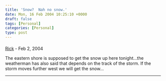 ```yaml
---
title: 'Snow?  Nah no snow.'
date: Mon, 16 Feb 2004 10:25:10 +0000
draft: false
tags: [Personal]
categories: [Personal]
type: post
---
```



#### 
[Rick]( "") - <time datetime="2004-02-17 07:29:33">Feb 2, 2004</time>

The eastern shore is supposed to get the snow up here tonight...the weatherman has also said that depends on the track of the storm. If the storm moves further west we will get the snow...
<hr />

